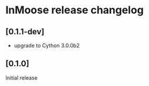 # InMoose release changelog

## [0.1.1-dev]

- upgrade to Cython 3.0.0b2

## [0.1.0]

Initial release

